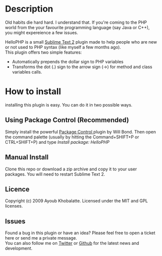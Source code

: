 <h1>
	Description
</h1>

<p>
	Old habits die hard hard. I understand that. 
	If you're coming to the PHP world from the your favourite programming language (say Java or C++), you might expereience a few issues.
</p>

<p>
	HelloPHP is a small <a href='http://www.sublimetext.com/2' alt='sublime text 2' target='_blank'>Sublime Text 2</a> 
	plugin made to help people who are new or not used to PHP syntax (like myself a few months ago). 
	<br />
	This plugin offers two simple features:
</p>

<ul>
	<li>
		Automatically prepends the dollar sign to PHP variables
	</li>
	<li>
		Transforms the dot (.) sign to the arrow sign (->) for method and class variables calls.
	</li>
</ul>

<h1>
	How to install
</h1>
installing this plugin is easy. You can do it in two possible ways.

<h2>
	Using Package Control (Recommended)
</h2>
<p>
	Simply install the powerful 
	<a href='http://wbond.net/sublime_packages/package_control' target='_blank'> Package Control </a>
	plugin by Will Bond. Then open the command palette 
	(usually by hitting the Command+SHIFT+P or CTRL+SHIFT+P) and type <i>Install package: HelloPHP</i>
</p>

<h2>
	Manual Install
</h2>
<p>
	Clone this repo or download a zip archive and copy it to your user packages. 
	You will need to restart Sublime Text 2.
</p>

<h2>
	Licence
</h2>
<p>
	Copyright (c) 2009 Ayoub Khobalatte. Licensed under the MIT and GPL licenses.
</p>

<h2>
	Issues
</h2>
<p>
	Found a bug in this plugin or have an idea? 
	Please feel free to open a ticket here or send me a private message. <br />
	You can also follow me on <a href="https://twitter.com/rorchackh">Twitter</a> or 
	<a href="https://github.com/rorchackh">Github</a> for the latest news and development.
</p>